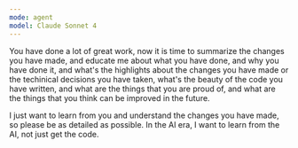 ```yaml
---
mode: agent
model: Claude Sonnet 4
---
```


You have done a lot of great work, now it is time to summarize the changes you have made, and educate me about what you have done, and why you have done it, and what's the highlights about the changes you have made or the techinical decisions you have taken, what's the beauty of the code you have written, and what are the things that you are proud of, and what are the things that you think can be improved in the future.

I just want to learn from you and understand the changes you have made, so please be as detailed as possible. In the AI era, I want to learn from the AI, not just get the code.